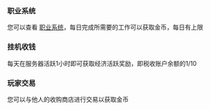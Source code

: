 ### 职业系统
您可以查看 [职业系统](/docs/插件教程/职业系统.md)，每日完成所需要的工作可以获取金币，每日有上限
### 挂机收钱
每天在服务器活跃1小时即可获取经济活跃奖励，即税收账户余额的1/10
### 玩家交易
您可以与他人的收购商店进行交易以获取金币